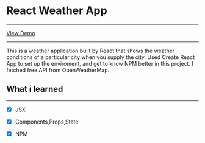# React Weather App

---------------------

[View Demo](https://weianofsteel.github.io/react-weather-app/)

---------------------

This is a weather application built by React that shows the weather conditions of a particular city when you supply the city. Used Create React App to set up the enviroment, and get to know NPM better in this project. I fetched free API from OpenWeatherMap.

## What i learned

----------------------

- [x] JSX

- [x] Components,Props,State

- [x] NPM






